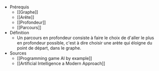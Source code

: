 - Prérequis
	- [[Graphe]]
	- [[Arête]]
	- [[Profondeur]]
	- [[Parcours]]
- Définition
	-	Un parcours en profondeur consiste à faire le choix de d'aller le plus en profondeur possible, c'est à dire choisir une arète qui éloigne du point de départ, dans le graphe.
- Sources
	- [[Programming game AI by example]]
	- [[Artificial Intelligence a Modern Approach]]
